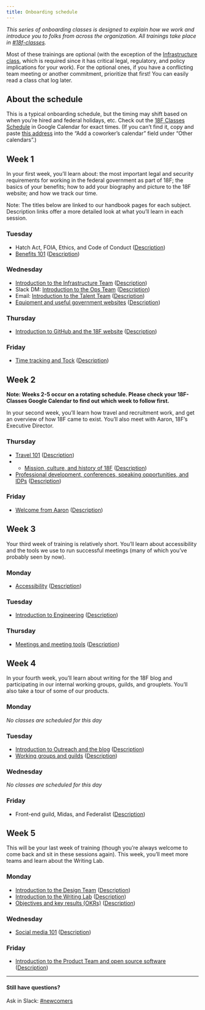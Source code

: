 ```yaml
---
title: Onboarding schedule
---
```


_This series of onboarding classes is designed to explain how we work and introduce you to folks from across the organization. All trainings take place in [#18f-classes](https://gsa-tts.slack.com/messages/18f-classes/)._

Most of these trainings are optional (with the exception of the [Infrastructure class](/classes/#infrastructure-team), which is required since it has critical legal, regulatory, and policy implications for your work). For the optional ones, if you have a conflicting team meeting or another commitment, prioritize that first! You can easily read a class chat log later.

## About the schedule

This is a typical onboarding schedule, but the timing may shift based on when you’re hired and federal holidays, etc. Check out the [18F Classes Schedule](https://www.google.com/calendar/b/1/embed?src=gsa.gov_vpfql4425bt1kj5fatahokgg94@group.calendar.google.com&ctz=America/New_York) in Google Calendar for exact times. (If you can’t find it, copy and paste [this address](gsa.gov_vpfql4425bt1kj5fatahokgg94@group.calendar.google.com) into the “Add a coworker’s calendar” field under “Other calendars”.)

## <a name="week-1"></a>Week 1
In your first week, you’ll learn about: the most important legal and security requirements for working in the federal government as part of 18F; the basics of your benefits; how to add your biography and picture to the 18F website; and how we track our time.

Note: The titles below are linked to our handbook pages for each subject. Description links offer a more detailed look at what you’ll learn in each session.

### Tuesday
* Hatch Act, FOIA, Ethics, and Code of Conduct ([Description](/classes/#ethics))
* [Benefits 101](/benefits) ([Description](/classes/#benefits))

### Wednesday
* [Introduction to the Infrastructure Team](/intro-to-18f-infrastructure) ([Description](/classes/#infrastructure-team))
* Slack DM: [Introduction to the Ops Team](/ops/) ([Description](/classes/#ops-team))
* Email: [Introduction to the Talent Team](/talent) ([Description](/classes/#talent-team))
* [Equipment and useful government websites](/gsa-tools-equipment-and-transit) ([Description](/classes/#equipment))

### Thursday
* [Introduction to GitHub and the 18F website](/intro-to-github) ([Description](/classes/#github-18F-site))

### Friday
* [Time tracking and Tock](/tock) ([Description](/classes/#tock))


## Week 2

**Note: Weeks 2-5 occur on a rotating schedule. Please check your 18F-Classes Google Calendar to find out which week to follow first.**

In your second week, you’ll learn how travel and recruitment work, and get an overview of how 18F came to exist. You’ll also meet with Aaron, 18F’s Executive Director.

### Thursday
* [Travel 101](/travel-101) ([Description](/classes/#travel))
* * [Mission, culture, and history of 18F](/history-and-values) ([Description](/classes/#mission-culture-history))
* [Professional development, conferences, speaking opportunities, and IDPs](/professional-development-and-training) ([Description](/classes/#professional-development))

### Friday
* [Welcome from Aaron](/welcome-from-aaron/) ([Description](/classes/#meet-aaron))

## <a name="week-3"></a>Week 3
Your third week of training is relatively short. You’ll learn about accessibility and the tools we use to run successful meetings (many of which you’ve probably seen by now).

### Monday
* [Accessibility](/accessibility) ([Description](/classes/#accessibility))

### Tuesday
* [Introduction to Engineering](/engineering/) ([Description](/classes/#engineering-team))

### Thursday
* [Meetings and meeting tools](/meetings-and-meeting-tools) ([Description](/classes/#meetings))

## <a name="week-4"></a>Week 4
In your fourth week, you’ll learn about writing for the 18F blog and participating in our internal working groups, guilds, and grouplets. You’ll also take a tour of some of our products.

### Monday
_No classes are scheduled for this day_

### Tuesday
* [Introduction to Outreach and the blog](/outreach) ([Description](/classes/#blog))
* [Working groups and guilds](/working-groups-and-guilds-101) ([Description](/classes/#groups-guilds-guides))

### Wednesday
_No classes are scheduled for this day_

### Friday
* Front-end guild, Midas, and Federalist ([Description](/classes/#18f-products))

## <a name="week-5"></a>Week 5
This will be your last week of training (though you’re always welcome to come back and sit in these sessions again). This week, you’ll meet more teams and learn about the Writing Lab.

### Monday
* [Introduction to the Design Team](/design) ([Description](/classes/#design-team))
* [Introduction to the Writing Lab](/intro-to-writing-lab) ([Description](/classes/#writing-labs))
* [Objectives and key results (OKRs)](/objectives-key-results/) ([Description](/classes/#OKRs))

### Wednesday
* [Social media 101](/slack) ([Description](/classes/#social-media))

### Friday
* [Introduction to the Product Team and open source software](/intro-to-product-and-open-source) ([Description](/classes/#product-team))

---

#### Still have questions?

Ask in Slack: [#newcomers](https://gsa-tts.slack.com/messages/newcomers)
